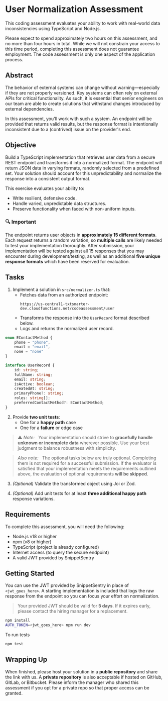 # User Normalization Assessment

This coding assessment evaluates your ability to work with real-world data inconsistencies using TypeScript and Node.js.

Please expect to spend approximately two hours on this assessment, and no more than four hours in total. While we will not constrain your access to this time period, completing this assessment does not guarantee employment. The code assessment is only one aspect of the application process.

## Abstract

The behavior of external systems can change without warning—especially if they are not properly versioned. Key systems can often rely on external APIs for critical functionality. As such, it is essential that senior engineers on our team are able to create solutions that withstand changes introduced by external dependencies.

In this assessment, you'll work with such a system. An endpoint will be provided that returns valid results, but the response format is intentionally inconsistent due to a (contrived) issue on the provider's end.

## Objective

Build a TypeScript implementation that retrieves user data from a secure REST endpoint and transforms it into a normalized format. The endpoint will return JSON data in varying formats, randomly selected from a predefined set. Your solution should account for this unpredictability and normalize the response into a consistent output format.

This exercise evaluates your ability to:
- Write resilient, defensive code.
- Handle varied, unpredictable data structures.
- Preserve functionality when faced with non-uniform inputs.

### 🔍 Important

The endpoint returns user objects in **approximately 15 different formats**. Each request returns a random variation, so **multiple calls** are likely needed to test your implementation thoroughly. After submission, your implementation will be tested against all 15 responses that you may encounter during development/testing, as well as an additional **five unique response formats** which have been reserved for evaluation.

## Tasks

1. Implement a solution in `src/normalizer.ts` that:
   - Fetches data from an authorized endpoint:
     ```
     https://us-central1-txtsmarter-dev.cloudfunctions.net/codeassessment/user
     ```
   - Transforms the response into the `UserRecord` format described below.
   - Logs and returns the normalized user record.

```ts
enum EContactMethod {
    phone = "phone",
    email = "email",
    none = "none"
}

interface UserRecord {
    id: string;
    fullName: string;
    email: string;
    isActive: boolean;
    createdAt: string;
    primaryPhone?: string;
    roles: string[];
    preferredContactMethod?: EContactMethod;
}
```

2. Provide **two unit tests**:
   - One for a **happy path** case
   - One for a **failure** or edge case

> ⚠️ _Note:_ &nbsp; Your implementation should strive to **gracefully handle unknown or incomplete data** wherever possible. Use your best judgment to balance robustness with simplicity.

> _Also note:_ &nbsp; The optional tasks below are truly optional. Completing them is not required for a successful submission. If the evaluator is satisfied that your implementation meets the requirements outlined above, the evaluation of optional requirements **will be skipped**.

3. _(Optional)_ Validate the transformed object using Joi or Zod.

4. _(Optional)_ Add unit tests for at least **three additional happy path** response variations.

## Requirements

To complete this assessment, you will need the following:

- Node.js v18 or higher
- npm (v8 or higher)
- TypeScript (project is already configured)
- Internet access (to query the secure endpoint)
- A valid JWT provided by SnippetSentry

## Getting Started

You can use the JWT provided by SnippetSentry in place of `<jwt_goes_here>`. A starting implementation is included that logs the raw response from the endpoint so you can focus your effort on normalization.

> Your provided JWT should be valid for **5 days**. If it expires early, please contact the hiring manager for a replacement.

```bash
npm install
AUTH_TOKEN=<jwt_goes_here> npm run dev
```

To run tests

```bash
npm test
```

## Wrapping Up

When finished, please host your solution in a **public repository** and share the link with us. A **private repository** is also acceptable if hosted on GitHub, GitLab, or Bitbucket. Please inform the manager who shared this assessment if you opt for a private repo so that proper access can be granted.
